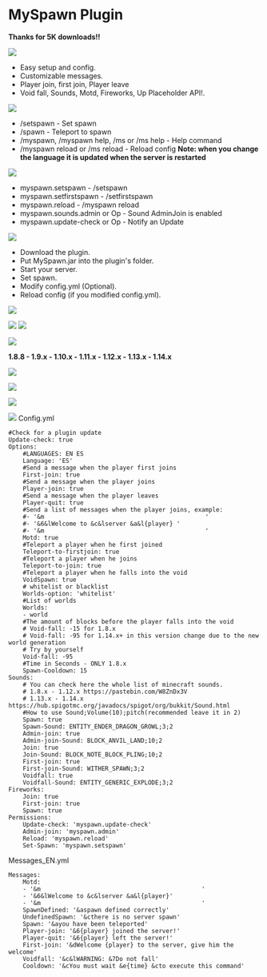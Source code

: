 # MySpawn Plugin

**Thanks for 5K downloads!!**

![](https://i.imgur.com/Y7OmghT.png)

- Easy setup and config.
- Customizable messages.
- Player join, first join, Player leave
- Void fall, Sounds, Motd, Fireworks, Up Placeholder API!.

![](https://i.imgur.com/XoJ17Cl.png)

- /setspawn - Set spawn
- /spawn - Teleport to spawn
- /myspawn, /myspawn help, /ms or /ms help - Help command
- /myspawn reload or /ms reload - Reload config **Note: when you change the language it is updated when the server is
  restarted**

![](https://i.imgur.com/Y81n0QC.png)

- myspawn.setspawn - /setspawn
- myspawn.setfirstspawn - /setfirstspawn
- myspawn.reload - /myspawn reload
- myspawn.sounds.admin or Op - Sound AdminJoin is enabled
- myspawn.update-check or Op - Notify an Update

![](https://i.imgur.com/B8pEPS7.png)

- Download the plugin.
- Put MySpawn.jar into the plugin's folder.
- Start your server.
- Set spawn.
- Modify config.yml (Optional).
- Reload config (if you modified config.yml).

![](https://fontmeme.com/permalink/190729/02635b41102f76f0b4fc5f0e1b12f91d.png)

![](https://i.imgur.com/wsKRH9m.png)  ![](https://i.imgur.com/9M9CiTD.png)

![](https://fontmeme.com/permalink/190729/7b782e0eae0d8edacda8b057fa218ae7.png)

**1.8.8 - 1.9.x - 1.10.x - 1.11.x - 1.12.x - 1.13.x - 1.14.x**

![](https://i.imgur.com/Cg1Z6lR.png)

![](https://i.imgur.com/ePaX53K.png)

![](https://i.imgur.com/nxDq7wQ.png)

![](https://fontmeme.com/permalink/190729/1247f66facf111858ae3985d57ff8641.png)
Config.yml

    #Check for a plugin update 
    Update-check: true
    Options:
        #LANGUAGES: EN ES
        Language: 'ES'
        #Send a message when the player first joins
        First-join: true
        #Send a message when the player joins
        Player-join: true
        #Send a message when the player leaves
        Player-quit: true
        #Send a list of messages when the player joins, example:
        #- '&m                                             '
        #- '&6&lWelcome to &c&lserver &a&l{player} '
        #- '&m                                             '
        Motd: true
        #Teleport a player when he first joined
        Teleport-to-firstjoin: true
        #Teleport a player when he joins
        Teleport-to-join: true
        #Teleport a player when he falls into the void
        VoidSpawn: true
        # whitelist or blacklist
        Worlds-option: 'whitelist'
        #List of worlds
        Worlds:
        - world
        #The amount of blocks before the player falls into the void
        # Void-fall: -15 for 1.8.x
        # Void-fall: -95 for 1.14.x+ in this version change due to the new world generation
        # Try by yourself
        Void-fall: -95
        #Time in Seconds - ONLY 1.8.x
        Spawn-Cooldown: 15
    Sounds:
        # You can check here the whole list of minecraft sounds.
        # 1.8.x - 1.12.x https://pastebin.com/W8ZnDx3V
        # 1.13.x - 1.14.x https://hub.spigotmc.org/javadocs/spigot/org/bukkit/Sound.html
        #How to use Sound;Volume(10);pitch(recommended leave it in 2)
        Spawn: true
        Spawn-Sound: ENTITY_ENDER_DRAGON_GROWL;3;2
        Admin-join: true
        Admin-join-Sound: BLOCK_ANVIL_LAND;10;2
        Join: true
        Join-Sound: BLOCK_NOTE_BLOCK_PLING;10;2
        First-join: true
        First-join-Sound: WITHER_SPAWN;3;2
        Voidfall: true
        Voidfall-Sound: ENTITY_GENERIC_EXPLODE;3;2
    Fireworks:
        Join: true
        First-join: true
        Spawn: true
    Permissions:
        Update-check: 'myspawn.update-check'
        Admin-join: 'myspawn.admin'
        Reload: 'myspawn.reload'
        Set-Spawn: 'myspawn.setspawn'

Messages_EN.yml

    Messages:
        Motd:
        - '&m                                             '
        - '&6&lWelcome to &c&lserver &a&l{player}'
        - '&m                                             '
        SpawnDefined: '&aspawn defined correctly'
        UndefinedSpawn: '&cthere is no server spawn'
        Spawn: '&ayou have been teleported'
        Player-join: '&6{player} joined the server!'
        Player-quit: '&6{player} left the server!'
        First-join: '&dWelcome {player} to the server, give him the welcome'
        Voidfall: '&c&lWARNING: &7Do not fall'
        Cooldown: '&cYou must wait &e{time} &cto execute this command'